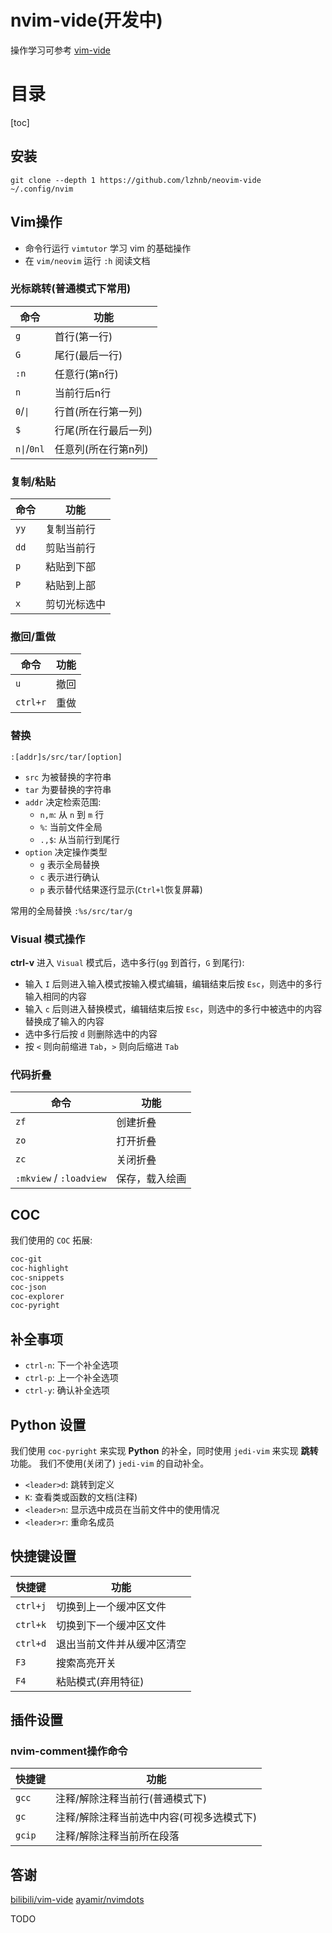 # nvim-vide(开发中)

操作学习可参考 [vim-vide](https://github.com/lzhnb/vim-vide)

目录
===

[toc]


## 安装
```
git clone --depth 1 https://github.com/lzhnb/neovim-vide ~/.config/nvim
```

## Vim操作
- 命令行运行 `vimtutor` 学习 vim 的基础操作
- 在 `vim/neovim` 运行 `:h` 阅读文档

### 光标跳转(普通模式下常用)
| 命令       | 功能                 |
| ---------- | -------------------- |
| `g`        | 首行(第一行)         |
| `G`        | 尾行(最后一行)       |
| `:n`       | 任意行(第n行)        |
| `n`        | 当前行后n行          |
| `0`/`\|`    | 行首(所在行第一列)   |
| `$`        | 行尾(所在行最后一列) |
| `n\|`/`0nl` | 任意列(所在行第n列)  |

### 复制/粘贴
| 命令     | 功能         |
| -------- | ------------ |
| `yy`     | 复制当前行   |
| `dd`     | 剪贴当前行   |
| `p`      | 粘贴到下部   |
| `P`      | 粘贴到上部   |
| `x`      | 剪切光标选中 |

### 撤回/重做
| 命令     | 功能         |
| -------- | ------------ |
| `u`      | 撤回         |
| `ctrl+r` | 重做         |

### 替换
`:[addr]s/src/tar/[option]`
- `src` 为被替换的字符串
- `tar` 为要替换的字符串
- `addr` 决定检索范围:
	- `n,m`: 从 `n` 到 `m` 行
	- `%`: 当前文件全局
	- `.,$`: 从当前行到尾行
- `option` 决定操作类型
	- `g` 表示全局替换
	- `c` 表示进行确认
	- `p` 表示替代结果逐行显示(`Ctrl+l`恢复屏幕)

常用的全局替换 `:%s/src/tar/g`

### Visual 模式操作
**ctrl-v** 进入 `Visual` 模式后，选中多行(`gg` 到首行，`G` 到尾行):
- 输入 `I` 后则进入输入模式按输入模式编辑，编辑结束后按 `Esc`，则选中的多行输入相同的内容
- 输入 `c` 后则进入替换模式，编辑结束后按 `Esc`，则选中的多行中被选中的内容替换成了输入的内容
- 选中多行后按 `d` 则删除选中的内容
- 按 `<` 则向前缩进 `Tab`，`>` 则向后缩进 `Tab`

### 代码折叠

| 命令                    | 功能           |
| ----------------------- | -------------- |
| `zf`                    | 创建折叠       |
| `zo`                    | 打开折叠       |
| `zc`                    | 关闭折叠       |
| `:mkview` / `:loadview` | 保存，载入绘画 |

## COC
我们使用的 `COC` 拓展:
```sh
coc-git
coc-highlight
coc-snippets
coc-json
coc-explorer
coc-pyright
```

## 补全事项
- `ctrl-n`: 下一个补全选项
- `ctrl-p`: 上一个补全选项
- `ctrl-y`: 确认补全选项

## Python 设置
我们使用 `coc-pyright` 来实现 **Python** 的补全，同时使用 `jedi-vim` 来实现 **跳转** 功能。
我们不使用(关闭了) `jedi-vim` 的自动补全。
- `<leader>d`: 跳转到定义
- `K`: 查看类或函数的文档(注释)
- `<leader>n`: 显示选中成员在当前文件中的使用情况
- `<leader>r`: 重命名成员

## 快捷键设置
| 快捷键   | 功能                       |
| -------- | -------------------------- |
| `ctrl+j` | 切换到上一个缓冲区文件     |
| `ctrl+k` | 切换到下一个缓冲区文件     |
| `ctrl+d` | 退出当前文件并从缓冲区清空 |
| `F3`     | 搜索高亮开关               |
| `F4`     | 粘贴模式(弃用特征)         |

## 插件设置

### nvim-comment操作命令
| 快捷键 | 功能                                     |
| ------ | ---------------------------------------- |
| `gcc`  | 注释/解除注释当前行(普通模式下)           |
| `gc`   | 注释/解除注释当前选中内容(可视多选模式下) |
| `gcip` | 注释/解除注释当前所在段落                 |

## 答谢
[bilibili/vim-vide](https://github.com/bilibili/vim-vide)
[ayamir/nvimdots](https://github.com/ayamir/nvimdots)

TODO

